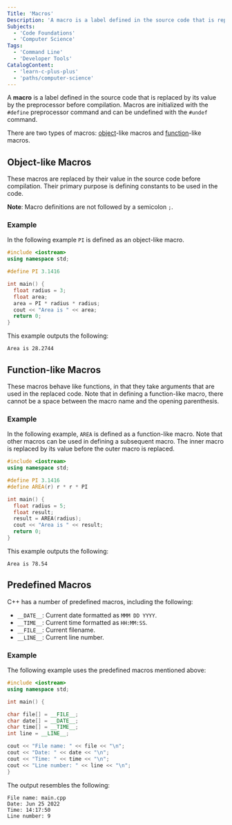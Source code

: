 ```yaml
---
Title: 'Macros'
Description: 'A macro is a label defined in the source code that is replaced by its value by the preprocessor before compilation.'
Subjects:
  - 'Code Foundations'
  - 'Computer Science'
Tags:
  - 'Command Line'
  - 'Developer Tools'
CatalogContent:
  - 'learn-c-plus-plus'
  - 'paths/computer-science'
---
```


A **macro** is a label defined in the source code that is replaced by its value by the preprocessor before compilation. Macros are initialized with the `#define` preprocessor command and can be undefined with the `#undef` command.

There are two types of macros: [object](https://www.codecademy.com/resources/docs/cpp/objects)-like macros and [function](https://www.codecademy.com/resources/docs/cpp/functions)-like macros.

## Object-like Macros

These macros are replaced by their value in the source code before compilation. Their primary purpose is defining constants to be used in the code.

**Note**: Macro definitions are not followed by a semicolon `;`.

### Example

In the following example `PI` is defined as an object-like macro.

```cpp
#include <iostream>
using namespace std;

#define PI 3.1416

int main() {
  float radius = 3;
  float area;
  area = PI * radius * radius;
  cout << "Area is " << area;
  return 0;
}
```

This example outputs the following:

```shell
Area is 28.2744
```

## Function-like Macros

These macros behave like functions, in that they take arguments that are used in the replaced code. Note that in defining a function-like macro, there cannot be a space between the macro name and the opening parenthesis.

### Example

In the following example, `AREA` is defined as a function-like macro. Note that other macros can be used in defining a subsequent macro. The inner macro is replaced by its value before the outer macro is replaced.

```cpp
#include <iostream>
using namespace std;

#define PI 3.1416
#define AREA(r) r * r * PI

int main() {
  float radius = 5;
  float result;
  result = AREA(radius);
  cout << "Area is " << result;
  return 0;
}
```

This example outputs the following:

```shell
Area is 78.54
```

## Predefined Macros

C++ has a number of predefined macros, including the following:

- `__DATE__`: Current date formatted as `MMM DD YYYY`.
- `__TIME__`: Current time formatted as `HH:MM:SS`.
- `__FILE__`: Current filename.
- `__LINE__`: Current line number.

### Example

The following example uses the predefined macros mentioned above:

```cpp
#include <iostream>
using namespace std;

int main() {

char file[] = __FILE__;
char date[] = __DATE__;
char time[] = __TIME__;
int line = __LINE__;

cout << "File name: " << file << "\n";
cout << "Date: " << date << "\n";
cout << "Time: " << time << "\n";
cout << "Line number: " << line << "\n";
}
```

The output resembles the following:

```shell
File name: main.cpp
Date: Jun 25 2022
Time: 14:17:50
Line number: 9
```
